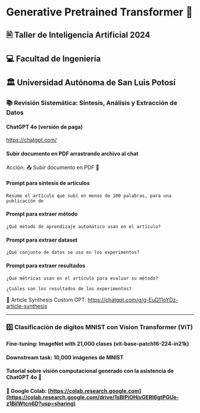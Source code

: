 # Generative Pretrained Transformer 🤖

##  🖹 Taller de Inteligencia Artificial 2024
## 💻 Facultad de Ingeniería
## 🏛️ Universidad Autónoma de San Luis Potosí

### 📚 Revisión Sistemática: Síntesis, Análisis y Extracción de Datos

#### ChatGPT 4o (versión de paga)
https://chatgpt.com/

#### Subir documento en PDF arrastrando archivo al chat
Acción: 📤 Subir documento en PDF 📄


#### Prompt para síntesis de artículos
```
Resume el artículo que subí en menos de 100 palabras, para una publicación de 
```

#### Prompt para extraer método
```
¿Qué método de aprendizaje automático usan en el artículo?
```

#### Prompt para extraer dataset
```
¿Qué conjunto de datos se usa en los experimentos?
```

#### Prompt para extraer resultados
```
¿Qué métricas usan en el artículo para evaluar su método?
```

```
¿Cuáles son los resultados de los experimentos?
```

📝 Article Synthesis Custom GPT: https://chatgpt.com/g/g-EuD11oYDz-article-synthesis

---


### 0️⃣ Clasificación de dígitos MNIST con Vision Transformer (ViT) 
#### Fine-tuning: ImageNet with 21,000 clases (vit-base-patch16-224-in21k)
#### Downstream task: 10,000 imágenes de MNIST
#### Tutorial sobre visión computacional generado con la asistencia de ChatGPT 4o 🤖

#### 📔 Google Colab: [https://colab.research.google.com](https://colab.research.google.com/drive/1sBlPiOHjvGERI6gtPGUe-z1BilWtcn6D?usp=sharing)

